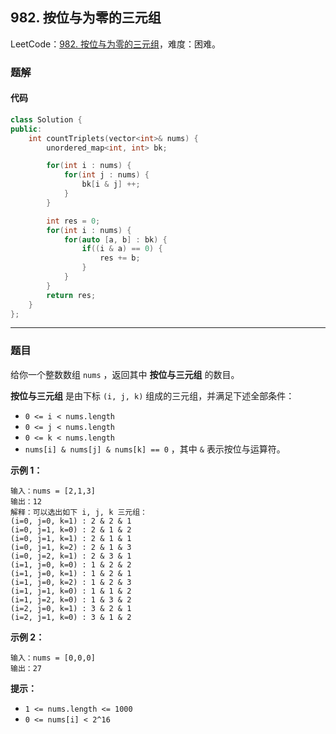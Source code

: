 ## 982. 按位与为零的三元组

LeetCode：[982. 按位与为零的三元组](https://leetcode.cn/problems/triples-with-bitwise-and-equal-to-zero/)，难度：困难。

### 题解

#### 代码

```c++
class Solution {
public:
    int countTriplets(vector<int>& nums) {
        unordered_map<int, int> bk;

        for(int i : nums) {
            for(int j : nums) {
                bk[i & j] ++;
            }
        }

        int res = 0;
        for(int i : nums) {
            for(auto [a, b] : bk) {
                if((i & a) == 0) {
                    res += b;
                }
            }
        }
        return res;
    }
};
```



---



### 题目

给你一个整数数组 `nums` ，返回其中 **按位与三元组** 的数目。

**按位与三元组** 是由下标 `(i, j, k)` 组成的三元组，并满足下述全部条件：

- `0 <= i < nums.length`
- `0 <= j < nums.length`
- `0 <= k < nums.length`
- `nums[i] & nums[j] & nums[k] == 0` ，其中 `&` 表示按位与运算符。

 

**示例 1：**

```
输入：nums = [2,1,3]
输出：12
解释：可以选出如下 i, j, k 三元组：
(i=0, j=0, k=1) : 2 & 2 & 1
(i=0, j=1, k=0) : 2 & 1 & 2
(i=0, j=1, k=1) : 2 & 1 & 1
(i=0, j=1, k=2) : 2 & 1 & 3
(i=0, j=2, k=1) : 2 & 3 & 1
(i=1, j=0, k=0) : 1 & 2 & 2
(i=1, j=0, k=1) : 1 & 2 & 1
(i=1, j=0, k=2) : 1 & 2 & 3
(i=1, j=1, k=0) : 1 & 1 & 2
(i=1, j=2, k=0) : 1 & 3 & 2
(i=2, j=0, k=1) : 3 & 2 & 1
(i=2, j=1, k=0) : 3 & 1 & 2
```

**示例 2：**

```
输入：nums = [0,0,0]
输出：27
```

 

**提示：**

- `1 <= nums.length <= 1000`
- `0 <= nums[i] < 2^16`


